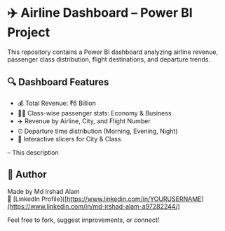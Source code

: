 # ✈️ Airline Dashboard – Power BI Project

This repository contains a Power BI dashboard analyzing airline revenue, passenger class distribution, flight destinations, and departure trends.

## 🔍 Dashboard Features

- 💰 Total Revenue: ₹6 Billion
- 🧑‍✈️ Class-wise passenger stats: Economy & Business
- ✈️ Revenue by Airline, City, and Flight Number
- ⏰ Departure time distribution (Morning, Evening, Night)
- 📍 Interactive slicers for City & Class

– This description

## 🧠 Author

Made by Md Irshad Alam  
🔗 [LinkedIn Profile]([https://www.linkedin.com/in/YOURUSERNAME](https://www.linkedin.com/in/md-irshad-alam-a97282244/)

Feel free to fork, suggest improvements, or connect!

